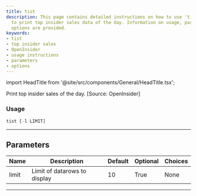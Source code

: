 ```yaml
---
title: tist
description: This page contains detailed instructions on how to use 'tist', a tool
  to print top insider sales data of the day. Information on usage, parameters, and
  options are provided.
keywords:
- tist
- top insider sales
- OpenInsider
- usage instructions
- parameters
- options
---
```


import HeadTitle from '@site/src/components/General/HeadTitle.tsx';

<HeadTitle title="tist - Ins - Stocks - Reference | OpenBB Terminal Docs" />

Print top insider sales of the day. [Source: OpenInsider]

### Usage

```python
tist [-l LIMIT]
```

---

## Parameters

| Name | Description | Default | Optional | Choices |
| ---- | ----------- | ------- | -------- | ------- |
| limit | Limit of datarows to display | 10 | True | None |

---
